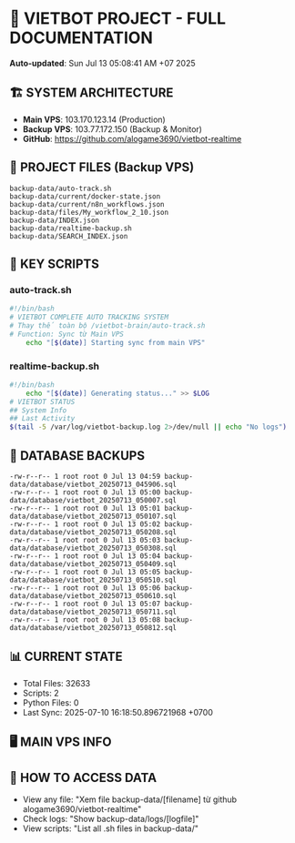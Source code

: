 # 🤖 VIETBOT PROJECT - FULL DOCUMENTATION
**Auto-updated**: Sun Jul 13 05:08:41 AM +07 2025

## 🏗️ SYSTEM ARCHITECTURE
- **Main VPS**: 103.170.123.14 (Production)
- **Backup VPS**: 103.77.172.150 (Backup & Monitor)
- **GitHub**: https://github.com/alogame3690/vietbot-realtime

## 📁 PROJECT FILES (Backup VPS)
```
backup-data/auto-track.sh
backup-data/current/docker-state.json
backup-data/current/n8n_workflows.json
backup-data/files/My_workflow_2_10.json
backup-data/INDEX.json
backup-data/realtime-backup.sh
backup-data/SEARCH_INDEX.json
```

## 🔧 KEY SCRIPTS
### auto-track.sh
```bash
#!/bin/bash
# VIETBOT COMPLETE AUTO TRACKING SYSTEM
# Thay thế toàn bộ /vietbot-brain/auto-track.sh
# Function: Sync từ Main VPS
    echo "[$(date)] Starting sync from main VPS"
```
### realtime-backup.sh
```bash
#!/bin/bash
    echo "[$(date)] Generating status..." >> $LOG
# VIETBOT STATUS
## System Info
## Last Activity
$(tail -5 /var/log/vietbot-backup.log 2>/dev/null || echo "No logs")
```

## 💾 DATABASE BACKUPS
```
-rw-r--r-- 1 root root 0 Jul 13 04:59 backup-data/database/vietbot_20250713_045906.sql
-rw-r--r-- 1 root root 0 Jul 13 05:00 backup-data/database/vietbot_20250713_050007.sql
-rw-r--r-- 1 root root 0 Jul 13 05:01 backup-data/database/vietbot_20250713_050107.sql
-rw-r--r-- 1 root root 0 Jul 13 05:02 backup-data/database/vietbot_20250713_050208.sql
-rw-r--r-- 1 root root 0 Jul 13 05:03 backup-data/database/vietbot_20250713_050308.sql
-rw-r--r-- 1 root root 0 Jul 13 05:04 backup-data/database/vietbot_20250713_050409.sql
-rw-r--r-- 1 root root 0 Jul 13 05:05 backup-data/database/vietbot_20250713_050510.sql
-rw-r--r-- 1 root root 0 Jul 13 05:06 backup-data/database/vietbot_20250713_050610.sql
-rw-r--r-- 1 root root 0 Jul 13 05:07 backup-data/database/vietbot_20250713_050711.sql
-rw-r--r-- 1 root root 0 Jul 13 05:08 backup-data/database/vietbot_20250713_050812.sql
```

## 📊 CURRENT STATE
- Total Files: 32633
- Scripts: 2
- Python Files: 0
- Last Sync: 2025-07-10 16:18:50.896721968 +0700

## 🖥️ MAIN VPS INFO


## 🚨 HOW TO ACCESS DATA
- View any file: "Xem file backup-data/[filename] từ github alogame3690/vietbot-realtime"
- Check logs: "Show backup-data/logs/[logfile]"
- View scripts: "List all .sh files in backup-data/"
